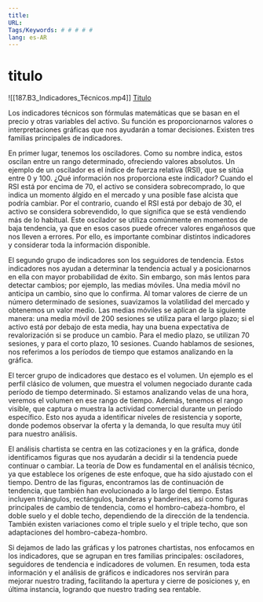 ```yaml
---
title: 
URL: 
Tags/Keywords: # # # # #
lang: es-AR
---
```

# titulo
![[187.B3_Indicadores_Técnicos.mp4]]
[Titulo](URL)

Los indicadores técnicos son fórmulas matemáticas que se basan en el precio y otras variables del activo. Su función es proporcionarnos valores o interpretaciones gráficas que nos ayudarán a tomar decisiones. Existen tres familias principales de indicadores.

En primer lugar, tenemos los osciladores. Como su nombre indica, estos oscilan entre un rango determinado, ofreciendo valores absolutos. Un ejemplo de un oscilador es el índice de fuerza relativa (RSI), que se sitúa entre 0 y 100. ¿Qué información nos proporciona este indicador? Cuando el RSI está por encima de 70, el activo se considera sobrecomprado, lo que indica un momento álgido en el mercado y una posible fase alcista que podría cambiar. Por el contrario, cuando el RSI está por debajo de 30, el activo se considera sobrevendido, lo que significa que se está vendiendo más de lo habitual. Este oscilador se utiliza comúnmente en momentos de baja tendencia, ya que en esos casos puede ofrecer valores engañosos que nos lleven a errores. Por ello, es importante combinar distintos indicadores y considerar toda la información disponible.

El segundo grupo de indicadores son los seguidores de tendencia. Estos indicadores nos ayudan a determinar la tendencia actual y a posicionarnos en ella con mayor probabilidad de éxito. Sin embargo, son más lentos para detectar cambios; por ejemplo, las medias móviles. Una media móvil no anticipa un cambio, sino que lo confirma. Al tomar valores de cierre de un número determinado de sesiones, suavizamos la volatilidad del mercado y obtenemos un valor medio. Las medias móviles se aplican de la siguiente manera: una media móvil de 200 sesiones se utiliza para el largo plazo; si el activo está por debajo de esta media, hay una buena expectativa de revalorización si se produce un cambio. Para el medio plazo, se utilizan 70 sesiones, y para el corto plazo, 10 sesiones. Cuando hablamos de sesiones, nos referimos a los períodos de tiempo que estamos analizando en la gráfica.

El tercer grupo de indicadores que destaco es el volumen. Un ejemplo es el perfil clásico de volumen, que muestra el volumen negociado durante cada período de tiempo determinado. Si estamos analizando velas de una hora, veremos el volumen en ese rango de tiempo. Además, tenemos el rango visible, que captura o muestra la actividad comercial durante un período específico. Esto nos ayuda a identificar niveles de resistencia y soporte, donde podemos observar la oferta y la demanda, lo que resulta muy útil para nuestro análisis.

El análisis chartista se centra en las cotizaciones y en la gráfica, donde identificamos figuras que nos ayudarán a decidir si la tendencia puede continuar o cambiar. La teoría de Dow es fundamental en el análisis técnico, ya que establece los orígenes de este enfoque, que ha sido ajustado con el tiempo. Dentro de las figuras, encontramos las de continuación de tendencia, que también han evolucionado a lo largo del tiempo. Estas incluyen triángulos, rectángulos, banderas y banderines, así como figuras principales de cambio de tendencia, como el hombro-cabeza-hombro, el doble suelo y el doble techo, dependiendo de la dirección de la tendencia. También existen variaciones como el triple suelo y el triple techo, que son adaptaciones del hombro-cabeza-hombro.

Si dejamos de lado las gráficas y los patrones chartistas, nos enfocamos en los indicadores, que se agrupan en tres familias principales: osciladores, seguidores de tendencia e indicadores de volumen. En resumen, toda esta información y el análisis de gráficos e indicadores nos servirán para mejorar nuestro trading, facilitando la apertura y cierre de posiciones y, en última instancia, logrando que nuestro trading sea rentable.